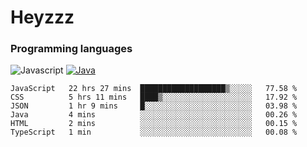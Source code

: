 # Heyzzz  

### Programming languages  

![Javascript](https://img.shields.io/badge/-Javascript-262626?style=for-the-badge&logo=javascript)
[![Java](https://img.shields.io/badge/-Java-262626?style=for-the-badge&logo=openjdk)](https://java.com)

<!--START_SECTION:waka-->

```text
JavaScript   22 hrs 27 mins  ███████████████████▒░░░░░   77.58 %
CSS          5 hrs 11 mins   ████▒░░░░░░░░░░░░░░░░░░░░   17.92 %
JSON         1 hr 9 mins     █░░░░░░░░░░░░░░░░░░░░░░░░   03.98 %
Java         4 mins          ░░░░░░░░░░░░░░░░░░░░░░░░░   00.26 %
HTML         2 mins          ░░░░░░░░░░░░░░░░░░░░░░░░░   00.15 %
TypeScript   1 min           ░░░░░░░░░░░░░░░░░░░░░░░░░   00.08 %
```

<!--END_SECTION:waka-->
